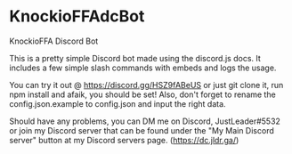 # KnockioFFAdcBot
KnockioFFA Discord Bot

This is a pretty simple Discord bot made using the discord.js docs.
It includes a few simple slash commands with embeds and logs the usage.

You can try it out @ https://discord.gg/HSZ9fABeUS or just git clone it, run npm install and afaik, you should be set!
Also, don't forget to rename the config.json.example to config.json and input the right data.

Should have any problems, you can DM me on Discord, JustLeader#5532 or join my Discord server that can be found under the "My Main Discord server" button at my Discord servers page. (https://dc.jldr.ga/)